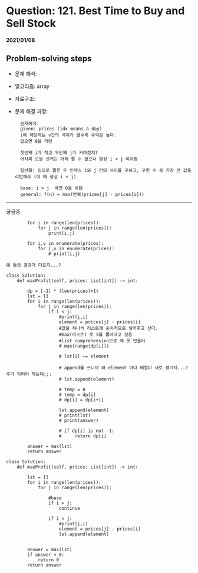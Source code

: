 # Question: 121. Best Time to Buy and Sell Stock
#### 2021/01/08


## Problem-solving steps
* 문제 해석:
* 알고리즘: array
* 자료구조: 
* 문제 해결 과정: 

        문제해석:
        given: prices (idx means a day)
        i에 해당하는 v간의 격차가 클수록 수익은 높다. 
        없으면 0을 리턴
        
        첫번째 i가 작고 두번째 j가 커야겠지?
        어차피 오늘 산거는 어제 팔 수 없으니 항상 i < j 여야함
        
        일반화: 임의로 뽑은 두 인덱스 i와 j 간의 차이를 구하고, 구한 수 중 가장 큰 값을 리턴해라 (이 때 항상 i < j)
        
        base: i > j  라면 0을 리턴
        general: f(n) = max(반복(prices[j] - prices[i])) 

---
궁금증
```python3
        for i in range(len(prices)):
            for j in range(len(prices)):
                print(i,j)
        
        for i,v in enumerate(prices):
            for j,v in enumerate(prices):
                # print(i,j)
                
왜 둘의 결과가 다르지...?
```

```python3
class Solution:
    def maxProfit(self, prices: List[int]) -> int:
        
        dp = [-1] * (len(prices)+1)
        lst = []       
        for i in range(len(prices)):
            for j in range(len(prices)):
                if i < j:
                    #print(j,i)
                    element = prices[j] - prices[i]
                    #값을 하나씩 리스트에 순차적으로 넣어주고 싶다.
                    #max(리스트) 로 5를 뽑아내고 싶음
                    #list comprehension으로 왜 못 만들어
                    # max(range(dp[i]))
                    
                    # lst[i] += element
                    
                    # append를 쓰니까 왜 element 마다 배열이 새로 생기지...? 추가 되어야 하는데;;;
                    # lst.append(element)
                    
                    # temp = 0
                    # temp = dp[i]
                    # dp[i] = dp[i+1]
                    
                    lst.append(element)
                    # print(lst)
                    # print(answer)
                    
                    # if dp[i] is not -1:
                    #     return dp[i]

        answer = max(lst)
        return answer
```

```pyton3
class Solution:
    def maxProfit(self, prices: List[int]) -> int:

        lst = []       
        for i in range(len(prices)):
            for j in range(len(prices)):
                
                #base
                if i > j:
                    continue
                    
                if i < j:
                    #print(j,i)
                    element = prices[j] - prices[i]               
                    lst.append(element)


        answer = max(lst)
        if answer < 0:
            return 0
        return answer

 ```                   
                    
                    
                    
                        
                    
            
        
        
        

            
            
        
            
        
        
              
              
                    
                    
                    
                        
                    
            
        
        
        

            
            
        
            
        
        
